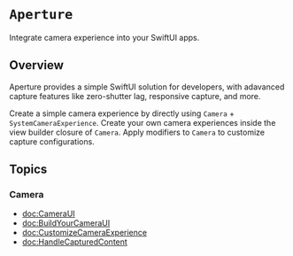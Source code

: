 # ``Aperture``

Integrate camera experience into your SwiftUI apps. 

## Overview

Aperture provides a simple SwiftUI solution for developers, with adavanced capture features like zero-shutter lag, responsive capture, and more.

Create a simple camera experience by directly using ``Camera`` + ``SystemCameraExperience``. Create your own camera experiences inside the view builder closure of ``Camera``. Apply modifiers to ``Camera`` to customize capture configurations.

## Topics

### Camera

- <doc:CameraUI>
- <doc:BuildYourCameraUI>
- <doc:CustomizeCameraExperience>
- <doc:HandleCapturedContent>
